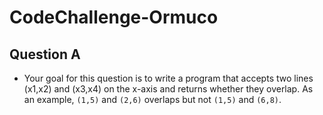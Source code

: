 # CodeChallenge-Ormuco

## Question A
* Your goal for this question is to write a program that accepts two lines (x1,x2) and (x3,x4) on the x-axis and returns whether they overlap. As an example, `(1,5)` and `(2,6)` overlaps but not `(1,5)` and `(6,8)`.
